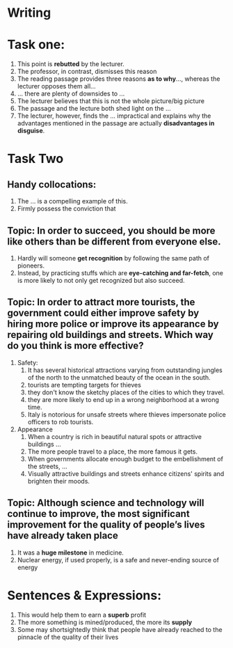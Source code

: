 # Writing

# Task one:
1. This point is **rebutted** by the lecturer.
2. The professor, in contrast, dismisses this reason
3. The reading passage provides three reasons **as to why**..., whereas the lecturer opposes them all...
4. ... there are plenty of downsides to ...
5. The lecturer believes that this is not the whole picture/big picture
6. The passage and the lecture both shed light on the ...
7. The lecturer, however, finds the ... impractical and explains why the advantages mentioned in the passage are actually **disadvantages in disguise**.


# Task Two
## Handy collocations:
1. The ... is a compelling example of this.
2. Firmly possess the conviction that

## Topic: In order to succeed, you should be more like others than be different from everyone else.
1. Hardly will someone **get recognition** by following the same path of pioneers.
2. Instead, by practicing stuffs which are **eye-catching and far-fetch**, one is more likely to not only get recognized but also succeed.

## Topic: In order to attract more tourists, the government could either improve safety by hiring more police or improve its appearance by repairing old buildings and streets. Which way do you think is more effective?
1. Safety:
   1. It has several historical attractions varying from outstanding jungles of the north to the unmatched beauty of the ocean in the south.
   2. tourists are tempting targets for thieves
   3. they don't know the sketchy places of the cities to which they travel.
   4. they are more likely to end up in a wrong neighborhood at a wrong time. 
   5. Italy is notorious for unsafe streets where thieves impersonate police officers to rob tourists.
2. Appearance
   1. When a country is rich in beautiful natural spots or attractive buildings ...
   2. The more people travel to a place, the more famous it gets.
   3. When governments allocate enough budget to the embellishment of the streets, ...
   4. Visually attractive buildings and streets enhance citizens' spirits and brighten their moods.

## Topic:  Although science and technology will continue to improve, the most significant improvement for the quality of people’s lives have already taken place
1. It was a **huge milestone** in medicine.
2. Nuclear energy, if used properly, is a safe and never-ending source of energy

# Sentences & Expressions:
1. This would help them to earn a **superb** profit
2. The more something is mined/produced, the more its **supply**
3. Some may shortsightedly think that people have already reached to the pinnacle of the quality of their lives